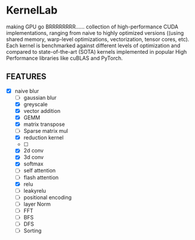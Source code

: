 # KernelLab
making GPU go BRRRRRRRR......
collection of high-performance CUDA implementations, ranging from naive to highly optimized versions ((using shared memory, warp-level optimizations, vectorization, tensor cores, etc).
Each kernel is benchmarked against different levels of optimization and compared to state-of-the-art (SOTA) kernels implemented in popular High Performance libraries like cuBLAS and PyTorch.

## FEATURES
- [x] naive blur
	- [ ] gaussian blur
	- [x] greyscale
	- [x] vector addition
	- [x] GEMM
	- [x] matrix transpose
	- [ ] Sparse matrix mul
	- [x] reduction kernel
	- [ ] 
	- [x] 2d conv
	- [x] 3d conv
	- [x] softmax
	- [ ] self attention
	- [ ] flash attention
	- [x] relu
	- [ ] leakyrelu
	- [ ] positional encoding
	- [ ] layer Norm
	- [ ] FFT
	- [ ] BFS
	- [ ] DFS
	- [ ] Sorting
